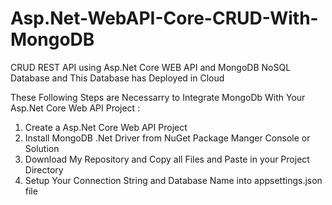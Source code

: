 # Asp.Net-WebAPI-Core-CRUD-With-MongoDB
CRUD REST API using Asp.Net Core WEB API and MongoDB NoSQL Database and This Database has Deployed in Cloud

These Following Steps are Necessarry to Integrate MongoDb With Your Asp.Net Core Web API Project :
1) Create a Asp.Net Core Web API Project
2) Install MongoDB .Net Driver from NuGet Package Manger Console or Solution
3) Download My Repository and Copy all Files and Paste in your Project Directory 
4) Setup Your Connection String and Database Name into appsettings.json file 
